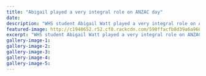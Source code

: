 ```yaml
---
title: "Abigail played a very integral role on ANZAC day"
date: 
description: "WHS student Abigail Watt played a very integral role on ANZAC day at four different services around Whanganui, Brunswick and Marton..."
featured-image: http://c1940652.r52.cf0.rackcdn.com/590ffacfb8d39a6a96000827/Abigail-Watt-part-of-the-NZ-Defense-Force-(NZDF)-Army-Cadet-programme.jpg
excerpt: "WHS student Abigail Watt played a very integral role on ANZAC day at four different services around Whanganui, Brunswick and Marton."
gallery-image-1: 
gallery-image-2: 
gallery-image-3: 
gallery-image-4: 
gallery-image-5: 
---
```

